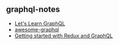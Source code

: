 ## graphql-notes

- [Let's Learn GraphQL](https://learngraphql.com/)
- [awesome-graphql](https://github.com/chentsulin/awesome-graphql)
- [Getting started with Redux and GraphQL](https://medium.com/@thisbejim/getting-started-with-redux-and-graphql-8384b3b25c56#.eiy2q1379)

